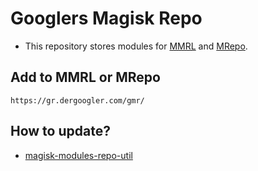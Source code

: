 # Googlers Magisk Repo
- This repository stores modules for [MMRL](https://github.com/DerGoogler/MMRL) and [MRepo](https://github.com/MRepoApp/MRepo.git).

## Add to MMRL or MRepo

```
https://gr.dergoogler.com/gmr/
```

## How to update?
- [magisk-modules-repo-util](https://github.com/Googlers-Repo/magisk-modules-repo-util.git)
